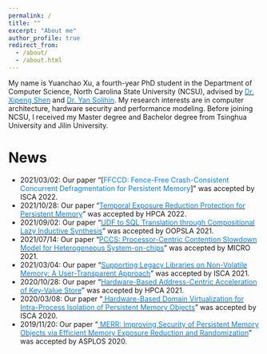 ```yaml
---
permalink: /
title: ""
excerpt: "About me"
author_profile: true
redirect_from:
  - /about/
  - /about.html
---
```


My name is Yuanchao Xu, a fourth-year PhD student in the Department of Computer Science, North Carolina State University (NCSU), advised by [<font color="#0081ff">Dr. Xipeng Shen</font>](https://people.engr.ncsu.edu/xshen5/) and [<font color="#0081ff">Dr. Yan Solihin</font>](https://sites.google.com/view/arpers). My research interests are in computer architecture, hardware security and performance modeling. Before joining NCSU, I received my Master degree and Bachelor degree from Tsinghua University and Jilin University.


News
======
* 2021/03/02: Our paper “[<font color="#0081ff">FFCCD: Fence-Free Crash-Consistent Concurrent Defragmentation for Persistent Memory</font>]" was accepted by ISCA 2022.
* 2021/10/28: Our paper “[<font color="#0081ff">Temporal Exposure Reduction Protection for Persistent Memory</font>](http://yuanchaoxu6.github.io/files/HPCA22.pdf)” was accepted by HPCA 2022.
* 2021/09/02: Our paper “[<font color="#0081ff">UDF to SQL Translation through Compositional Lazy Inductive Synthesis</font>](http://yuanchaoxu6.github.io/files/OOPSLA2021.pdf)” was accepted by OOPSLA 2021.
* 2021/07/14: Our paper “[<font color="#0081ff">PCCS: Processor-Centric Contention Slowdown Model for Heterogeneous System-on-chips</font>](http://yuanchaoxu6.github.io/files/MICRO2021.pdf)” was accepted by MICRO 2021.
* 2021/03/04: Our paper “[<font color="#0081ff">Supporting Legacy Libraries on Non-Volatile Memory: A User-Transparent Approach</font>](http://yuanchaoxu6.github.io/files/ISCA21.pdf)” was accepted by ISCA 2021.
* 2020/10/28: Our paper “[<font color="#0081ff">Hardware-Based Address-Centric Acceleration of Key-Value Store</font>](http://yuanchaoxu6.github.io/files/HPCA21.pdf)” was accepted by HPCA 2021.
* 2020/03/08: Our paper “[<font color="#0081ff"> Hardware-Based Domain Virtualization for Intra-Process Isolation of Persistent Memory Objects</font>](http://yuanchaoxu6.github.io/files/isca20.pdf)” was accepted by ISCA 2020.
* 2019/11/20: Our paper “[<font color="#0081ff"> MERR: Improving Security of Persistent Memory Objects via Efficient Memory Exposure Reduction and Randomization</font>](http://yuanchaoxu6.github.io/files/asplos20.pdf)” was accepted by ASPLOS 2020.

